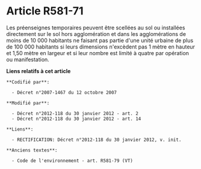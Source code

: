 # Article R581-71

Les préenseignes temporaires peuvent être scellées au sol ou installées directement sur le sol hors agglomération et dans les
agglomérations de moins de 10 000 habitants ne faisant pas partie d'une unité urbaine de plus de 100 000 habitants si leurs
dimensions n'excèdent pas 1 mètre en hauteur et 1,50 mètre en largeur et si leur nombre est limité à quatre par opération ou
manifestation.

**Liens relatifs à cet article**

	**Codifié par**:

	  - Décret n°2007-1467 du 12 octobre 2007

	**Modifié par**:

	  - Décret n°2012-118 du 30 janvier 2012 - art. 2
	  - Décret n°2012-118 du 30 janvier 2012 - art. 14

	**Liens**:

	  - RECTIFICATION: Décret n°2012-118 du 30 janvier 2012, v. init.

	**Anciens textes**:

	  - Code de l'environnement - art. R581-79 (VT)

